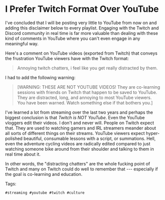 # I Prefer Twitch Format Over YouTube

I've concluded that I will be posting very little to YouTube from now on
and adding this disclaimer below to every playlist. Engaging with the
Twitch and Discord community in real time is far more valuable than
dealing with these kind of comments in YouTube where you can't even
engage in any meaningful way.

Here's a comment on YouTube videos (exported from Twitch) that conveys
the frustration YouTube viewers have with the Twitch format:

> Annoying twitch chatters, i feel like you get really distracted by
> them.

I had to add the following warning:

> [WARNING: THESE ARE NOT YOUTUBE VIDEOS! They are co-learning sessions
> with friends on Twitch that happen to be saved to YouTube. They are
> distracted, long, and annoying to most YouTube viewers. You have been
> warned. Watch something else if that bothers you.]

I've learned a lot from streaming over the last two years and perhaps
the biggest conclusion is that *Twitch is NOT YouTube*. Even the YouTube
vloggers edit their videos. I don't and never will. People on Twitch
expect that. They are used to watching gamers and IRL streamers meander
about all sorts of different things on their streams. YouTube viewers
expect hyper-polished beautiful, consumable lessons with a script, or
summations. Hell, even the adventure cycling videos are radically edited
compared to just watching someone bike around from their shoulder and
talking to them in real time about it.

In other words, the "distracting chatters" are the whole fucking point
of Twitch and many on Twitch could do well to remember that ---
especially if the goal is co-learning and education.

Tags:

    #streaming #youtube #twitch #culture
